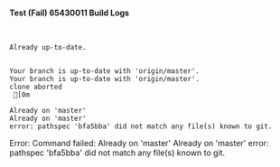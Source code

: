 #### Test (Fail) 65430011 Build Logs


```


```

```
Already up-to-date.


```

```
Your branch is up-to-date with 'origin/master'.
Your branch is up-to-date with 'origin/master'.
clone aborted
 [0m

Already on 'master'
Already on 'master'
error: pathspec 'bfa5bba' did not match any file(s) known to git.

```

Error: Command failed: Already on 'master'
Already on 'master'
error: pathspec 'bfa5bba' did not match any file(s) known to git.
